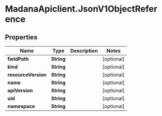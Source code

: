 # MadanaApiclient.JsonV1ObjectReference

## Properties

Name | Type | Description | Notes
------------ | ------------- | ------------- | -------------
**fieldPath** | **String** |  | [optional] 
**kind** | **String** |  | [optional] 
**resourceVersion** | **String** |  | [optional] 
**name** | **String** |  | [optional] 
**apiVersion** | **String** |  | [optional] 
**uid** | **String** |  | [optional] 
**namespace** | **String** |  | [optional] 


